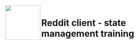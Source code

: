 <img src="https://assets.themuse.com/uploaded/companies/1529/small_logo.png?v=None" width="110" align="left" /> 

# Reddit client - state management training
